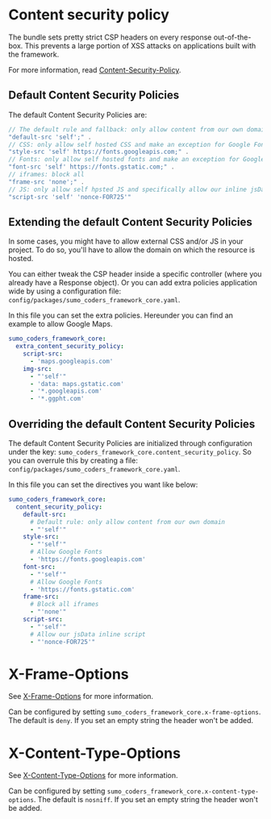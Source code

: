 # Content security policy

The bundle sets pretty strict CSP headers on every response out-of-the-box. This prevents a large portion of XSS attacks
on applications built with the framework.

For more information,
read [Content-Security-Policy](https://developer.mozilla.org/en-US/docs/Web/HTTP/Headers/Content-Security-Policy).

## Default Content Security Policies

The default Content Security Policies are:

```php
// The default rule and fallback: only allow content from our own domain
"default-src 'self';" .
// CSS: only allow self hosted CSS and make an exception for Google Fonts
"style-src 'self' https://fonts.googleapis.com;" .
// Fonts: only allow self hosted fonts and make an exception for Google Fonts
"font-src 'self' https://fonts.gstatic.com;" . 
// iframes: block all
"frame-src 'none';" . 
// JS: only allow self hpsted JS and specifically allow our inline jsData script with a nonce
"script-src 'self' 'nonce-FOR725'"
```


## Extending the default Content Security Policies

In some cases, you might have to allow external CSS and/or JS in your project. To do so, you'll have to allow the domain
on which the resource is hosted.

You can either tweak the CSP header inside a specific controller (where you already have a Response object). Or you can 
add extra policies application wide by using a configuration file: `config/packages/sumo_coders_framework_core.yaml`.

In this file you can set the extra policies. Hereunder you can find an example to allow Google Maps.

```yaml
sumo_coders_framework_core:
  extra_content_security_policy:
    script-src:
      - 'maps.googleapis.com'
    img-src:
      - "'self'"
      - 'data: maps.gstatic.com'
      - '*.googleapis.com'
      - '*.ggpht.com'

```


## Overriding the default Content Security Policies

The default Content Security Policies are initialized through configuration under the
key: `sumo_coders_framework_core.content_security_policy`. So you can overrule this by creating a
file: `config/packages/sumo_coders_framework_core.yaml`.

In this file you can set the directives you want like below:

```yaml
sumo_coders_framework_core:
  content_security_policy:
    default-src:
      # Default rule: only allow content from our own domain
      - "'self'"
    style-src:
      - "'self'"
      # Allow Google Fonts
      - 'https://fonts.googleapis.com'
    font-src:
      - "'self'"
      # Allow Google Fonts
      - 'https://fonts.gstatic.com'
    frame-src:
      # Block all iframes
      - "'none'"
    script-src:
      - "'self'"
      # Allow our jsData inline script
      - "'nonce-FOR725'"

```



# X-Frame-Options
See [X-Frame-Options](https://developer.mozilla.org/en-US/docs/Web/HTTP/Headers/X-Frame-Options) for more information.

Can be configured by setting `sumo_coders_framework_core.x-frame-options`. The default is `deny`. If you set an empty
string the header won't be added.



# X-Content-Type-Options
See [X-Content-Type-Options](https://developer.mozilla.org/en-US/docs/Web/HTTP/Headers/X-Content-Type-Options) for more information.

Can be configured by setting `sumo_coders_framework_core.x-content-type-options`. The default is `nosniff`. If you set 
an empty string the header won't be added.
